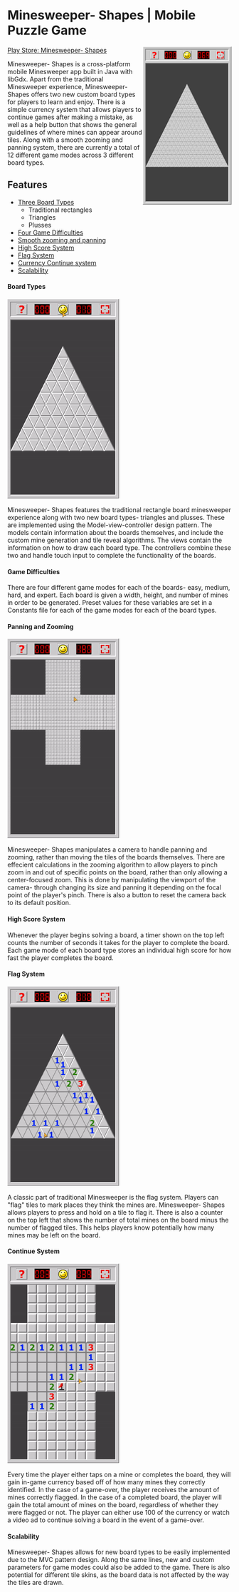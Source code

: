 # Minesweeper- Shapes | Mobile Puzzle Game
<img src="assets/images/triangleboard.png" alt="title" style="float:right; width:200px"/>

[Play Store: Minesweeper- Shapes](https://play.google.com/store/apps/details?id=com.charizard832.shapesweeper)

Minesweeper- Shapes is a cross-platform mobile Minesweeper app built in Java with libGdx. Apart from the traditional Minesweeper experience, Minesweeper- Shapes offers two new custom board types for players to learn and enjoy. There is a simple currency system that allows players to continue games after making a mistake, as well as a help button that shows the general guidelines of where mines can appear around tiles. Along with a smooth zooming and panning system, there are currently a total of 12 different game modes across 3 different board types.

## Features
 - [Three Board Types](#board-types)
   - Traditional rectangles
   - Triangles
   - Plusses
 - [Four Game Difficulties](#game-difficulties)
 - [Smooth zooming and panning](#panning-and-zooming)
 - [High Score System](#high-score-system)
 - [Flag System](#high-score-system)
 - [Currency Continue system](#continue-system)
 - [Scalability](#scalability)

#### Board Types
![types](assets/gifs/types.gif)

Minesweeper- Shapes features the traditional rectangle board minesweeper experience along with two new board types- triangles and plusses. These are implemented using the Model-view-controller design pattern. The models contain information about the boards themselves, and include the custom mine generation and tile reveal algorithms. The views contain the information on how to draw each board type. The controllers combine these two and handle touch input to complete the functionality of the boards.

#### Game Difficulties
There are four different game modes for each of the boards- easy, medium, hard, and expert. Each board is given a width, height, and number of mines in order to be generated. Preset values for these variables are set in a Constants file for each of the game modes for each of the board types. 

#### Panning and Zooming
![zoom](assets/gifs/zoom.gif)

Minesweeper- Shapes manipulates a camera to handle panning and zooming, rather than moving the tiles of the boards themselves. There are effecient calculations in the zooming algorithm to allow players to pinch zoom in and out of specific points on the board, rather than only allowing a center-focused zoom. This is done by manipulating the viewport of the camera- through changing its size and panning it depending on the focal point of the player's pinch. There is also a button to reset the camera back to its default position.

#### High Score System
Whenever the player begins solving a board, a timer shown on the top left counts the number of seconds it takes for the player to complete the board. Each game mode of each board type stores an individual high score for how fast the player completes the board.

#### Flag System
![flag](assets/gifs/flag.gif)

A classic part of traditional Minesweeper is the flag system. Players can "flag" tiles to mark places they think the mines are. Minesweeper- Shapes allows players to press and hold on a tile to flag it. There is also a counter on the top left that shows the number of total mines on the board minus the number of flagged tiles. This helps players know potentially how many mines may be left on the board.

#### Continue System
![continue](assets/gifs/continue.gif)

Every time the player either taps on a mine or completes the board, they will gain in-game currency based off of how many mines they correctly identified. In the case of a game-over, the player receives the amount of mines correctly flagged. In the case of a completed board, the player will gain the total amount of mines on the board, regardless of whether they were flagged or not. The player can either use 100 of the currency or watch a video ad to continue solving a board in the event of a game-over.

#### Scalability
Minesweeper- Shapes allows for new board types to be easily implemented due to the MVC pattern design. Along the same lines, new and custom parameters for game modes could also be added to the game. There is also potential for different tile skins, as the board data is not affected by the way the tiles are drawn.